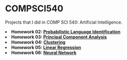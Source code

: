 # COMPSCI540

<p> Projects that I did in COMP SCI 540: Artificial Intelligence.
  <li> <b>Homework 02: <a href="https://github.com/arunike/COMPSCI540/blob/main/Homework%20Descriptions/hw2.pdf/" target="blank">Probabilistic Language Identification</a> </b> </li> 
  <li> <b>Homework 03: <a href="https://github.com/arunike/COMPSCI540/blob/main/Homework%20Descriptions/hw3.pdf/" target="blank">Principal Component Analysis</a> </b </li>
  <li> <b>Homework 04: <a href="https://github.com/arunike/COMPSCI540/blob/main/Homework%20Descriptions/hw4.pdf/" target="blank">Clustering</a> </b </li>
  <li> <b>Homework 05: <a href="https://github.com/arunike/COMPSCI540/blob/main/Homework%20Descriptions/hw5.pdf/" target="blank">Linear Regression</a> </b </li>
  <li> <b>Homework 06: <a href="https://github.com/arunike/COMPSCI540/blob/main/Homework%20Descriptions/hw6.pdf/" target="blank">Neural Network</a> </b </li>
</p>
